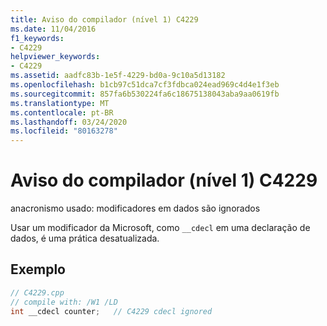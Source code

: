 ```yaml
---
title: Aviso do compilador (nível 1) C4229
ms.date: 11/04/2016
f1_keywords:
- C4229
helpviewer_keywords:
- C4229
ms.assetid: aadfc83b-1e5f-4229-bd0a-9c10a5d13182
ms.openlocfilehash: b1cb97c51dca7cf3fdbca024ead969c4d4e1f3eb
ms.sourcegitcommit: 857fa6b530224fa6c18675138043aba9aa0619fb
ms.translationtype: MT
ms.contentlocale: pt-BR
ms.lasthandoff: 03/24/2020
ms.locfileid: "80163278"
---
```

# <a name="compiler-warning-level-1-c4229"></a>Aviso do compilador (nível 1) C4229

anacronismo usado: modificadores em dados são ignorados

Usar um modificador da Microsoft, como `__cdecl` em uma declaração de dados, é uma prática desatualizada.

## <a name="example"></a>Exemplo

```cpp
// C4229.cpp
// compile with: /W1 /LD
int __cdecl counter;   // C4229 cdecl ignored
```
